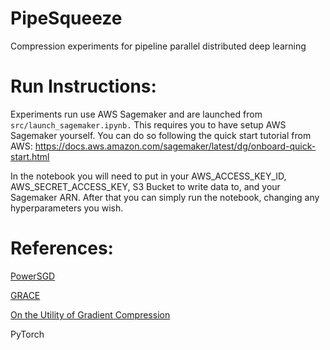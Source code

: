 PipeSqueeze
==============================

Compression experiments for pipeline parallel distributed deep learning

Run Instructions:
==============================
Experiments run use AWS Sagemaker and are launched from `src/launch_sagemaker.ipynb.` This requires you to have setup AWS Sagemaker yourself. You can do so following the quick start tutorial from AWS: https://docs.aws.amazon.com/sagemaker/latest/dg/onboard-quick-start.html

In the notebook you will need to put in your AWS_ACCESS_KEY_ID, AWS_SECRET_ACCESS_KEY, S3 Bucket to write data to, and your Sagemaker ARN. After that you can simply run the notebook, changing any hyperparameters you wish.

References:
==============================
[PowerSGD](https://github.com/epfml/powersgd)

[GRACE](https://github.com/sands-lab/grace)

[On the Utility of Gradient Compression](https://github.com/uw-mad-dash/GradCompressionUtility)

PyTorch
